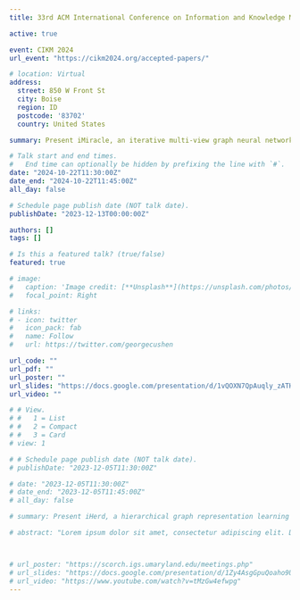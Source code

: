 ```yaml
---
title: 33rd ACM International Conference on Information and Knowledge Management (CIKM-2024)

active: true

event: CIKM 2024
url_event: "https://cikm2024.org/accepted-papers/"

# location: Virtual
address:
  street: 850 W Front St
  city: Boise
  region: ID
  postcode: '83702'
  country: United States

summary: Present iMiracle, an iterative multi-view graph neural network that models each cell's intercellular regulation.

# Talk start and end times.
#   End time can optionally be hidden by prefixing the line with `#`.
date: "2024-10-22T11:30:00Z"
date_end: "2024-10-22T11:45:00Z"
all_day: false

# Schedule page publish date (NOT talk date).
publishDate: "2023-12-13T00:00:00Z"

authors: []
tags: []

# Is this a featured talk? (true/false)
featured: true

# image:
#   caption: 'Image credit: [**Unsplash**](https://unsplash.com/photos/bzdhc5b3Bxs)'
#   focal_point: Right

# links:
# - icon: twitter
#   icon_pack: fab
#   name: Follow
#   url: https://twitter.com/georgecushen

url_code: ""
url_pdf: ""
url_poster: ""
url_slides: "https://docs.google.com/presentation/d/1vQOXN7QpAuqly_zATHj_w-GYMbA7xj3s/edit?usp=sharing&ouid=109346123234240074188&rtpof=true&sd=true"
url_video: ""

# # View.
# #   1 = List
# #   2 = Compact
# #   3 = Card
# view: 1

# # Schedule page publish date (NOT talk date).
# publishDate: "2023-12-05T11:30:00Z"

# date: "2023-12-05T11:30:00Z"
# date_end: "2023-12-05T11:45:00Z"
# all_day: false

# summary: Present iHerd, a hierarchical graph representation learning method for identifying key driver genes by analyzing gene network changes across different conditions.

# abstract: "Lorem ipsum dolor sit amet, consectetur adipiscing elit. Duis posuere tellusac convallis placerat. Proin tincidunt magna sed ex sollicitudin condimentum. Sed ac faucibus dolor, scelerisque sollicitudin nisi. Cras purus urna, suscipit quis sapien eu, pulvinar tempor diam."



# url_poster: "https://scorch.igs.umaryland.edu/meetings.php"
# url_slides: "https://docs.google.com/presentation/d/1Zy4AsgGpuQoaho9Ue0Ezg38ULilhSOtjLM5yeaFnFWQ/edit?usp=sharing"
# url_video: "https://www.youtube.com/watch?v=tMzGw4efwpg"
---
```




